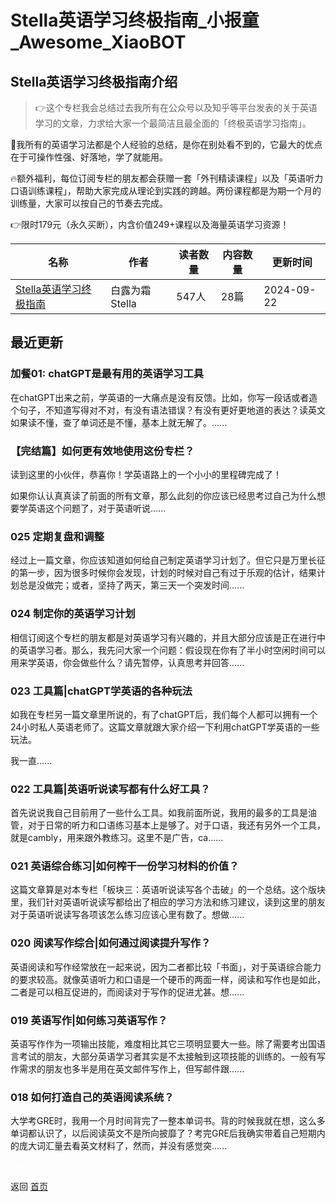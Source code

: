 # Stella英语学习终极指南_小报童_Awesome_XiaoBOT

## Stella英语学习终极指南介绍
> 👉这个专栏我会总结过去我所有在公众号以及知乎等平台发表的关于英语学习的文章，力求给大家一个最简洁且最全面的「终极英语学习指南」。    
    
🌟我所有的英语学习法都是个人经验的总结，是你在别处看不到的，它最大的优点在于可操作性强、好落地，学了就能用。    
    
🔥额外福利，每位订阅专栏的朋友都会获赠一套「外刊精读课程」以及「英语听力口语训练课程」，帮助大家完成从理论到实践的跨越。两份课程都是为期一个月的训练量，大家可以按自己的节奏去完成。    
    
👉限时179元（永久买断），内含价值249+课程以及海量英语学习资源！  
  


|名称|作者|读者数量|内容数量|更新时间|
|---|---|---|---|---|
|[Stella英语学习终极指南](https://xiaobot.net/p/stellaphd?refer=0b133df9-27dc-423b-8101-639049001c13)|白露为霜Stella|547人|28篇|2024-09-22|

## 最近更新
### 加餐01: chatGPT是最有用的英语学习工具

在chatGPT出来之前，学英语的一大痛点是没有反馈。比如，你写一段话或者造个句子，不知道写得对不对，有没有语法错误？有没有更好更地道的表达？读英文如果读不懂，查了单词还是不懂，基本上就无解了。......

### 【完结篇】如何更有效地使用这份专栏？

读到这里的小伙伴，恭喜你！学英语路上的一个小小的里程碑完成了！

如果你认认真真读了前面的所有文章，那么此刻的你应该已经思考过自己为什么想要学英语这个问题了，对于英语听说......

### 025 定期复盘和调整

经过上一篇文章，你应该知道如何给自己制定英语学习计划了。但它只是万里长征的第一步，因为很多时候你会发现，计划的时候对自己有过于乐观的估计，结果计划总是没做完；或者，坚持了两天，第三天一个突发时间......

### 024 制定你的英语学习计划

相信订阅这个专栏的朋友都是对英语学习有兴趣的，并且大部分应该是正在进行中的英语学习者。那么，我先问大家一个问题：假设现在你有了半小时空闲时间可以用来学英语，你会做些什么？请先暂停，认真思考并回答......

### 023 工具篇|chatGPT学英语的各种玩法

如我在专栏另一篇文章里所说的，有了chatGPT后，我们每个人都可以拥有一个24小时私人英语老师了。这篇文章就跟大家介绍一下利用chatGPT学英语的一些玩法。

我一直......

### 022 工具篇|英语听说读写都有什么好工具？

首先说说我自己目前用了一些什么工具。如我前面所说，我用的最多的工具是油管，对于日常的听力和口语练习基本上是够了。对于口语，我还有另外一个工具，就是cambly，用来跟外教练习。这里不是广告，ca......

### 021 英语综合练习|如何榨干一份学习材料的价值？

这篇文章算是对本专栏「板块三：英语听说读写各个击破」的一个总结。这个版块里，我们针对英语听说读写都给出了相应的学习方法和练习建议，读到这里的朋友对于英语听说读写各项该怎么练习应该心里有数了。想做......

### 020 阅读写作综合|如何通过阅读提升写作？

英语阅读和写作经常放在一起来说，因为二者都比较「书面」，对于英语综合能力的要求较高。就像英语听力和口语是一个硬币的两面一样，阅读和写作也是如此，二者是可以相互促进的，而阅读对于写作的促进尤甚。想......

### 019 英语写作|如何练习英语写作？

英语写作作为一项输出技能，难度相比其它三项明显要大一些。除了需要考出国语言考试的朋友，大部分英语学习者其实是不太接触到这项技能的训练的。一般有写作需求的朋友也多半是用在英文邮件写作上，但写邮件跟......

### 018 如何打造自己的英语阅读系统？

大学考GRE时，我用一个月时间背完了一整本单词书。背的时候我就在想，这么多单词都认识了，以后阅读英文不是所向披靡了？考完GRE后我确实带着自己短期内的庞大词汇量去看英文材料了，然而，并没有感觉突......


<a href="https://github.com/Reno9527/awesome-xiaobot" style="color: white; text-decoration: none;">awesome-xiaobot</a>

返回 [首页](../README.md)
